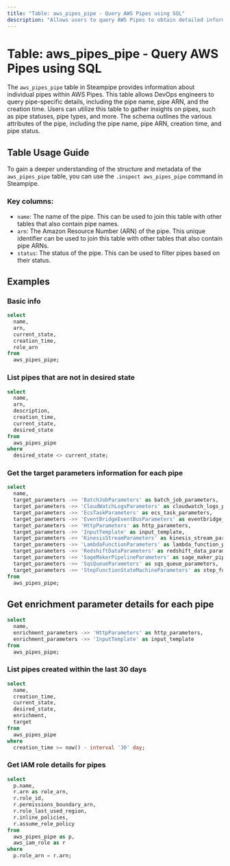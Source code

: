 ```yaml
---
title: "Table: aws_pipes_pipe - Query AWS Pipes using SQL"
description: "Allows users to query AWS Pipes to obtain detailed information about individual pipes."
---
```


# Table: aws_pipes_pipe - Query AWS Pipes using SQL

The `aws_pipes_pipe` table in Steampipe provides information about individual pipes within AWS Pipes. This table allows DevOps engineers to query pipe-specific details, including the pipe name, pipe ARN, and the creation time. Users can utilize this table to gather insights on pipes, such as pipe statuses, pipe types, and more. The schema outlines the various attributes of the pipe, including the pipe name, pipe ARN, creation time, and pipe status.

## Table Usage Guide

To gain a deeper understanding of the structure and metadata of the `aws_pipes_pipe` table, you can use the `.inspect aws_pipes_pipe` command in Steampipe.

### Key columns:

- `name`: The name of the pipe. This can be used to join this table with other tables that also contain pipe names.
- `arn`: The Amazon Resource Number (ARN) of the pipe. This unique identifier can be used to join this table with other tables that also contain pipe ARNs.
- `status`: The status of the pipe. This can be used to filter pipes based on their status.

## Examples

### Basic info

```sql
select
  name,
  arn,
  current_state,
  creation_time,
  role_arn
from
  aws_pipes_pipe;
```

### List pipes that are not in desired state

```sql
select
  name,
  arn,
  description,
  creation_time,
  current_state,
  desired_state
from
  aws_pipes_pipe
where
  desired_state <> current_state;
```

### Get the target parameters information for each pipe

```sql
select
  name,
  target_parameters ->> 'BatchJobParameters' as batch_job_parameters,
  target_parameters ->> 'CloudWatchLogsParameters' as cloudwatch_logs_parameters,
  target_parameters ->> 'EcsTaskParameters' as ecs_task_parameters,
  target_parameters ->> 'EventBridgeEventBusParameters' as eventbridge_event_bus_parameters,
  target_parameters ->> 'HttpParameters' as http_parameters,
  target_parameters ->> 'InputTemplate' as input_template,
  target_parameters ->> 'KinesisStreamParameters' as kinesis_stream_parameters,
  target_parameters ->> 'LambdaFunctionParameters' as lambda_function_parameters,
  target_parameters ->> 'RedshiftDataParameters' as redshift_data_parameters,
  target_parameters ->> 'SageMakerPipelineParameters' as sage_maker_pipeline_parameters,
  target_parameters ->> 'SqsQueueParameters' as sqs_queue_parameters,
  target_parameters ->> 'StepFunctionStateMachineParameters' as step_function_state_machine_parameters
from
  aws_pipes_pipe;
```

## Get enrichment parameter details for each pipe

```sql
select
  name,
  enrichment_parameters ->> 'HttpParameters' as http_parameters,
  enrichment_parameters ->> 'InputTemplate' as input_template
from
  aws_pipes_pipe;
```

### List pipes created within the last 30 days

```sql
select
  name,
  creation_time,
  current_state,
  desired_state,
  enrichment,
  target
from
  aws_pipes_pipe
where
  creation_time >= now() - interval '30' day;
```

### Get IAM role details for pipes

```sql
select
  p.name,
  r.arn as role_arn,
  r.role_id,
  r.permissions_boundary_arn,
  r.role_last_used_region,
  r.inline_policies,
  r.assume_role_policy
from
  aws_pipes_pipe as p,
  aws_iam_role as r
where
  p.role_arn = r.arn;
```